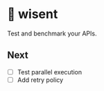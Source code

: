 # 🦬 wisent

Test and benchmark your APIs.

## Next

- [ ] Test parallel execution
- [ ] Add retry policy
